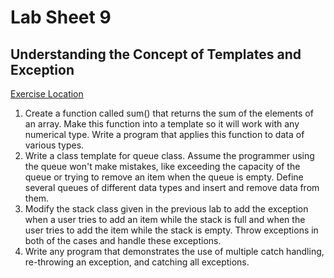 # Lab Sheet 9
## Understanding the Concept of Templates and Exception
[Exercise Location](https://www.dsbaral.com.np/subject/cpp/lab_sheet_9)

1. Create a function called sum() that returns the sum of the elements of an array. Make this function into a template so it will work with any numerical type. Write a program that applies this function to data of various types.
2. Write a class template for queue class. Assume the programmer using the queue won't make mistakes, like exceeding the capacity of the queue or trying to remove an item when the queue is empty. Define several queues of different data types and insert and remove data from them.
3. Modify the stack class given in the previous lab to add the exception when a user tries to add an item while the stack is full and when the user tries to add the item while the stack is empty. Throw exceptions in both of the cases and handle these exceptions.
4. Write any program that demonstrates the use of multiple catch handling, re-throwing an exception, and catching all exceptions.